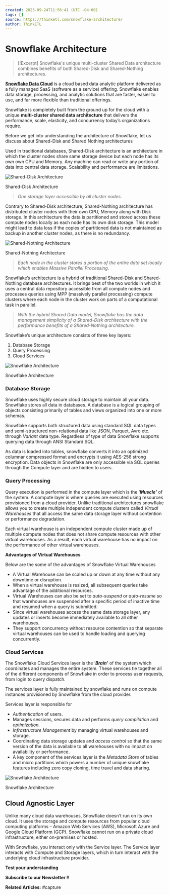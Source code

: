 ```yaml
---
created: 2023-09-24T11:56:41 (UTC -04:00)
tags: []
source: https://thinketl.com/snowflake-architecture/
author: ThinkETL
---
```


# Snowflake Architecture 

> [!Excerpt]
> Snowflake's unique multi-cluster Shared Data architecture combines benefits of both Shared-Disk and Shared-Nothing architectures.

**[Snowflake Data Cloud](https://thinketl.com/what-is-snowflake/)** is a cloud based data analytic platform delivered as a fully managed SaaS (software as a service) offering. Snowflake enables data storage, processing, and analytic solutions that are faster, easier to use, and far more flexible than traditional offerings.

Snowflake is completely built from the ground up for the cloud with a unique **multi-cluster shared data architecture** that delivers the performance, scale, elasticity, and concurrency today’s organizations require.

Before we get into understanding the architecture of Snowflake, let us discuss about Shared-Disk and Shared Nothing architectures

Used in traditional databases, Shared-Disk architecture is an architecture in which the cluster nodes share same storage device but each node has its own own CPU and Memory. Any machine can read or write any portion of data into central data storage. Scalability and performance are limitations.

![Shared-Disk Architecture](https://thinketl.com/wp-content/uploads/2022/02/67-Shared-Disk.png)

Shared-Disk Architecture

> _One storage layer accessible by all cluster nodes._

Contrary to Shared-Disk architecture, Shared-Nothing architecture has distributed cluster nodes with their own CPU, Memory along with Disk storage. In this architecture the data is partitioned and stored across these compute nodes locally as each node has its own disk storage. This model might lead to data loss if the copies of partitioned data is not maintained as backup in another cluster nodes, as there is no redundancy.

![Shared-Nothing Architecture](https://thinketl.com/wp-content/uploads/2022/02/67-Shared-Nothing.png)

Shared-Nothing Architecture

> _Each node in the cluster stores a portion of the entire data set locally which enables Massive Parallel Processing._

Snowflake’s architecture is a hybrid of traditional Shared-Disk and Shared-Nothing database architectures. It brings best of the two worlds in which it uses a central data repository accessible from all compute nodes and processes queries using MPP (massively parallel processing) compute clusters where each node in the cluster work on parts of a computational task in parallel.

> _With the hybrid Shared Data model, Snowflake has the data management simplicity of a Shared-Disk architecture with the performance benefits of a Shared-Nothing architecture._

Snowflake’s unique architecture consists of three key layers:

1.  Database Storage
2.  Query Processing
3.  Cloud Services

![Snowflake Architecture](https://thinketl.com/wp-content/uploads/2022/02/67-Snowflake-Architecture-1.png)

Snowflake Architecture

### **Database Storage**

Snowflake uses highly secure cloud storage to maintain all your data. Snowflake stores all data in databases. A database is a logical grouping of objects consisting primarily of tables and views organized into one or more schemas.

Snowflake supports both structured data using standard SQL data types and semi-structured non-relational data like JSON, Parquet, Avro etc. through _Variant_ data type. Regardless of type of data Snowflake supports querying data through ANSI Standard SQL.

As data is loaded into tables, snowflake converts it into an optimized columnar compressed format and encrypts it using AES-256 strong encryption. Data objects in Snowflake are only accessible via SQL queries through the Compute layer and are hidden to users.

### **Query Processing**

Query execution is performed in the compute layer which is the ‘**_Muscle’_** of the system. A compute layer is where queries are executed using resources provisioned from a cloud provider. Unlike traditional architectures snowflake allows you to create multiple independent compute clusters called _Virtual Warehouses_ that all access the same data storage layer without contention or performance degradation.

Each virtual warehouse is an independent compute cluster made up of multiple compute nodes that does not share compute resources with other virtual warehouses. As a result, each virtual warehouse has no impact on the performance of other virtual warehouses.

**Advantages of Virtual Warehouses**

Below are the some of the advantages of Snowflake Virtual Warehouses

-   A Virtual Warehouse can be scaled up or down at any time without any downtime or disruption.
-   When a virtual warehouse is resized, all subsequent queries take advantage of the additional resources.
-   Virtual Warehouses can also be set to _auto-suspend_ or _auto-resume_ so that warehouses are suspended after a specific period of inactive time and resumed when a query is submitted.
-   Since virtual warehouses access the same data storage layer, any updates or inserts become immediately available to all other warehouses.
-   They support concurrency without resource contention so that separate virtual warehouses can be used to handle loading and querying concurrently.

### **Cloud Services**

The Snowflake Cloud Services layer is the ‘**_Brain’_** of the system which coordinates and manages the entire system. These services tie together all of the different components of Snowflake in order to process user requests, from login to query dispatch.

The services layer is fully maintained by snowflake and runs on compute instances provisioned by Snowflake from the cloud provider.

Services layer is responsible for

-   _Authentication_ of users.
-   Manages sessions, secures data and performs _query compilation_ and _optimization._
-   _Infrastructure Management_ by managing virtual warehouses and storage.
-   Coordinating data storage updates and _access control_ so that the same version of the data is available to all warehouses with no impact on availability or performance.
-   A key component of the services layer is the _Metadata Store_ of tables and micro partitions which powers a number of unique snowflake features including zero copy cloning, time travel and data sharing.

![Snowflake Architecture](https://thinketl.com/wp-content/uploads/2022/02/67-Snowflake-Architecture-2.png)

Snowflake Architecture

## **Cloud Agnostic Layer**

Unlike many cloud data warehouses, Snowflake doesn’t run on its own cloud. It uses the storage and compute resources from popular cloud computing platforms – Amazon Web Services (AWS), Microsoft Azure and Google Cloud Platform (GCP). Snowflake cannot run on a private cloud infrastructure, either on-premises or hosted.

With Snowflake, you interact only with the Service layer. The Service layer interacts with Compute and Storage layers, which in turn interact with the underlying cloud infrastructure provider.

**Test your understanding**

**Subscribe to our Newsletter !!**

**Related Articles:**
#capture